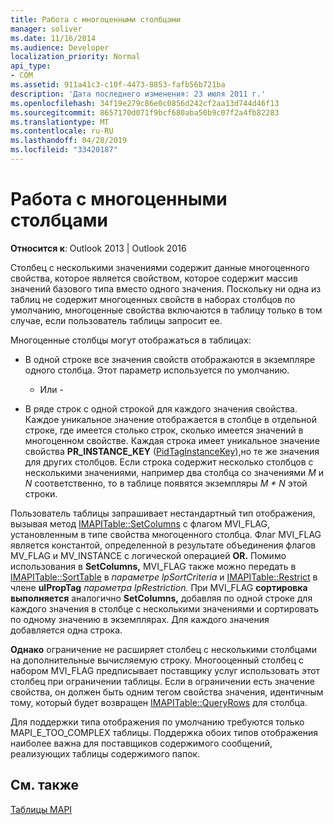 ```yaml
---
title: Работа с многоценными столбцами
manager: soliver
ms.date: 11/16/2014
ms.audience: Developer
localization_priority: Normal
api_type:
- COM
ms.assetid: 911a41c3-c10f-4473-8853-fafb56b721ba
description: 'Дата последнего изменения: 23 июля 2011 г.'
ms.openlocfilehash: 34f19e279c86e0c0856d242cf2aa13d744d46f13
ms.sourcegitcommit: 8657170d071f9bcf680aba50b9c07f2a4fb82283
ms.translationtype: MT
ms.contentlocale: ru-RU
ms.lasthandoff: 04/28/2019
ms.locfileid: "33420187"
---
```

# <a name="working-with-multivalued-columns"></a>Работа с многоценными столбцами

  
  
**Относится к**: Outlook 2013 | Outlook 2016 
  
Столбец с несколькими значениями содержит данные многоценного свойства, которое является свойством, которое содержит массив значений базового типа вместо одного значения. Поскольку ни одна из таблиц не содержит многоценных свойств в наборах столбцов по умолчанию, многоценные свойства включаются в таблицу только в том случае, если пользователь таблицы запросит ее. 
  
Многоценные столбцы могут отображаться в таблицах:
  
- В одной строке все значения свойств отображаются в экземпляре одного столбца. Этот параметр используется по умолчанию.
    
    - Или -
    
- В ряде строк с одной строкой для каждого значения свойства. Каждое уникальное значение отображается в столбце в отдельной строке, где имеется столько строк, сколько имеется значений в многоценном свойстве. Каждая строка имеет уникальное значение свойства **PR_INSTANCE_KEY** ([PidTagInstanceKey),](pidtaginstancekey-canonical-property.md)но те же значения для других столбцов. Если строка содержит несколько столбцов с несколькими значениями, например два столбца со значениями  _M_ и  _N_ соответственно, то в таблице появятся экземпляры  _M \* N_ этой строки. 
    
Пользователь таблицы запрашивает нестандартный тип отображения, вызывая метод [IMAPITable::SetColumns](imapitable-setcolumns.md) с флагом MVI_FLAG, установленным в типе свойства многоценного столбца. Флаг MVI_FLAG является константой, определенной в результате объединения флагов MV_FLAG и MV_INSTANCE с логической операцией **OR.** Помимо использования в **SetColumns,** MVI_FLAG также можно передать в [IMAPITable::SortTable](imapitable-sorttable.md) в _параметре lpSortCriteria_ и [IMAPITable::Restrict](imapitable-restrict.md) в члене **ulPropTag** _параметра lpRestriction._ При MVI_FLAG **сортировка выполняется** аналогично **SetColumns,** добавляя по одной строке для каждого значения в столбце с несколькими значениями и сортировать по одному значению в экземплярах. Для каждого значения добавляется одна строка. 
  
 **Однако** ограничение не расширяет столбец с несколькими столбцами на дополнительные вычисляемую строку. Многооценный столбец с набором MVI_FLAG предписывает поставщику услуг использовать этот столбец при ограничении таблицы. Если в ограничении есть значение свойства, он должен быть одним тегом свойства значения, идентичным тому, который будет возвращен [IMAPITable::QueryRows](imapitable-queryrows.md) для столбца. 
  
Для поддержки типа отображения по умолчанию требуются только MAPI_E_TOO_COMPLEX таблицы. Поддержка обоих типов отображения наиболее важна для поставщиков содержимого сообщений, реализующих таблицы содержимого папок. 
  
## <a name="see-also"></a>См. также



[Таблицы MAPI](mapi-tables.md)

